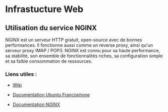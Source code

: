 # Infrastucture Web

## Utilisation du service NGINX

NGINX est un serveur HTTP gratuit, open-source avec de bonnes performances. Il fonctionne aussi comme un reverse proxy, ainsi qu'un serveur proxy IMAP / POP3. 
NGINX est connu pour sa haute performance, sa stabilité, son ensemble de fonctionnalités riches, sa configuration simple et sa faible consommation de ressources.

### Liens utiles :

* [Wiki](https://www.nginx.com/resources/wiki/)

* [Documentation Ubuntu Francophone](https://doc.ubuntu-fr.org/nginx)

* [Documentation NGINX](https://nginx.org/en/)
